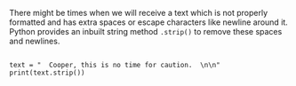 There might be times when we will receive a text which is not properly formatted and has extra spaces or escape characters like newline around it. Python provides an inbuilt string method `.strip()` to remove these spaces and newlines.

<Editor lang="python">
<code>
text = "  Cooper, this is no time for caution.  \n\n"
print(text.strip())
</code>
</Editor>